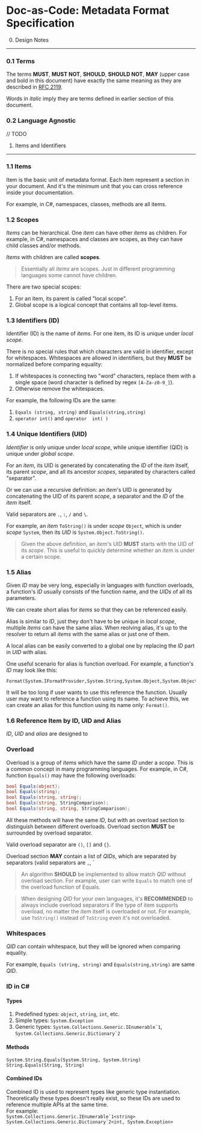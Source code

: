 Doc-as-Code: Metadata Format Specification
==========================================

0. Design Notes
---------------

### 0.1 Terms

The terms **MUST**, **MUST NOT**, **SHOULD**, **SHOULD NOT**, **MAY** (upper case and bold in this document) have exactly the same meaning as they are described in [RFC 2119][1].

Words in *italic* imply they are terms defined in earlier section of this document.

### 0.2 Language Agnostic

// TODO

1. Items and Identifiers
------------------------

### 1.1 Items

Item is the basic unit of metadata format. Each item represent a section in your document.
And it's the minimum unit that you can cross reference inside your documentation.

For example, in C#, namespaces, classes, methods are all items.

### 1.2 Scopes

*Items* can be hierarchical. One *item* can have other *items* as children.
For example, in C#, namespaces and classes are scopes, as they can have child classes and/or methods.

*Items* with children are called **scopes**.

> Essentially all *items* are scopes. Just in different programming languages some cannot have children.  

There are two special scopes:
1. For an item, its parent is called "local scope".
2. Global scope is a logical concept that contains all top-level items.

### 1.3 Identifiers (ID)

Identifier (ID) is the name of *items*. For one item, its ID is unique under *local scope*.

There is no special rules that which characters are valid in identifier, except for whitespaces.
Whitespaces are allowed in identifiers, but they **MUST** be normalized before comparing equality:
1. If whitespaces is connecting two "word" characters, replace them with a single space (word character is defined by regex `[A-Za-z0-9_]`).
2. Otherwise remove the whitespaces.

For example, the following IDs are the same:
1. `Equals (string, string)` and `Equals(string,string)`
2. `operator int()` and `operator  int( )`

### 1.4 Unique Identifiers (UID)

*Identifier* is only unique under *local scope*, while unique identifier (QID) is unique under *global scope*.

For an *item*, its UID is generated by concatenating the *ID* of the *item* itself, its parent *scope*, and all its ancestor *scopes*, separated by characters called "separator".

Or we can use a recursive definition: an *item*'s UID is generated by concatenating the UID of its parent *scope*, a separator and the *ID* of the *item* itself.

Valid separators are `.`, `:`, `/` and `\`.

For example, an *item* `ToString()` is under *scope* `Object`, which is under *scope* `System`, then its *UID* is `System.Object.ToString()`.

> Given the above definition, an *item*'s UID **MUST** starts with the UID of its *scope*. This is useful to quickly determine whether an *item* is under a certain scope.

### 1.5 Alias

Given *ID* may be very long, especially in languages with function overloads, a function's *ID* usually consists of the function name, and the *UIDs* of all its parameters.

We can create short alias for *items* so that they can be referenced easily.

Alias is similar to *ID*, just they don't have to be unique in *local scope*, multiple *items* can have the same alias.
When reolving alias, it's up to the resolver to return all *items* with the same alias or just one of them.

A local alias can be easily converted to a global one by replacing the *ID* part in *UID* with alias.

One useful scenario for alias is function overload. For example, a function's *ID* may look like this:
```
Format(System.IFormatProvider,System.String,System.Object,System.Object)
```
It will be too long if user wants to use this reference the function.
Usually user may want to reference a function using its name. To achieve this, we can create an alias for this function using its name only: `Format()`.

### 1.6 Reference Item by ID, UID and Alias

*ID*, *UID* and *alias* are designed to 

### Overload
Overload is a group of *items* which have the same *ID* under a *scope*. This is a common concept in many programming languages.
For example, in C#, function `Equals()` may have the following overloads:
```csharp
bool Equals(object);
bool Equals(string);
bool Equals(string, string);
bool Equals(string, StringComparison);
bool Equals(string, string, StringComparison);
```

All these methods will have the same *ID*, but with an overload section to distinguish between different overloads.
Overload section **MUST** be surrounded by overload separator.

Valid overload separator are `()`, `[]` and `{}`.

Overload section **MAY** contain a list of *QIDs*, which are separated by separators (valid separators are `,`, `

> An algorithm **SHOULD** be implemented to allow match *QID* without overload section.
> For example, user can write `Equals` to match one of the overload function of Equals.

> When designing *QID* for your own languages, it's **RECOMMENDED** to always include overload separators if the type of item supports overload,
> no matter the *item* itself is overloaded or not. For example, use `ToString()` instead of `ToString` even it's not overloaded.

### Whitespaces
*QID* can contain whitespace, but they will be ignored when comparing equality.

For example, 
`Equals (string, string)` and `Equals(string,string)` are same *QID*.

### ID in C# 

#### Types
1. Predefined types: `object`, `string`, `int`, etc.
2. Simple types: `System.Exception`
3. Generic types: ``System.Collections.Generic.IEnumerable`1``, ``System.Collections.Generic.Dictionary`2``

#### Methods


`System.String.Equals(System.String, System.String)`
`String.Equals(String, String)`




#### Combined IDs
Combined ID is used to represent types like generic type instantiation.
Theoretically these types doesn't really exist, so these IDs are used to reference multiple APIs at the same time.  
For example:  
``System.Collections.Generic.IEnumerable`1<string>``  
``System.Collections.Generic.Dictionary`2<int, System.Exception>``


[1]: https://www.ietf.org/rfc/rfc2119.txt
